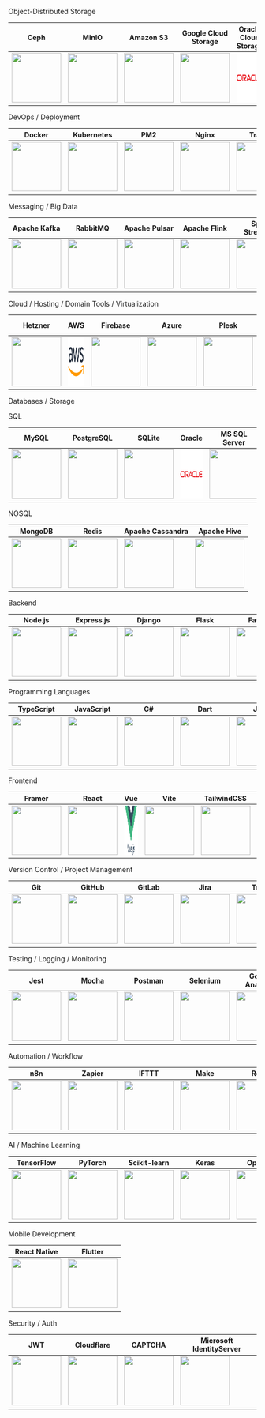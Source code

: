 Object-Distributed Storage


| Ceph | MinIO | Amazon S3 | Google Cloud Storage | Oracle Cloud Storage | Cloudflare R2 |
|------|-------|-----------|--------------------|----------------------------|---------------|
| <img src="https://cdn.simpleicons.org/ceph" width="100" height="100"/> | <img src="https://cdn.simpleicons.org/minio" width="100" height="100"/> | <img src="https://upload.wikimedia.org/wikipedia/commons/thumb/b/bc/Amazon-S3-Logo.svg/1712px-Amazon-S3-Logo.svg.png" width="100" height="100"/> | <img src="https://cdn.simpleicons.org/googlecloud" width="100" height="100"/> | <img src="https://raw.githubusercontent.com/devicons/devicon/master/icons/oracle/oracle-original.svg" width="100" height="100"/> | <img src="https://cdn.simpleicons.org/cloudflare" width="100" height="100"/> |

DevOps / Deployment

| Docker | Kubernetes | PM2 | Nginx | Traefik | CI/CD | Jenkins | Vagrant | AWS | Azure |
|--------|------------|-----|-------|---------|-------|---------|---------|-----|-------|
| <img src="https://cdn.simpleicons.org/docker" width="100" height="100"/> | <img src="https://cdn.simpleicons.org/kubernetes" width="100" height="100"/> | <img src="https://cdn.simpleicons.org/pm2" width="100" height="100"/> | <img src="https://cdn.simpleicons.org/nginx" width="100" height="100"/> | <img src="https://cdn.simpleicons.org/traefikproxy" width="100" height="100"/> | <img src="https://cdn.simpleicons.org/githubactions" width="100" height="100"/> | <img src="https://cdn.simpleicons.org/jenkins" width="100" height="100"/> | <img src="https://cdn.simpleicons.org/vagrant" width="100" height="100"/> | <img src="https://raw.githubusercontent.com/devicons/devicon/master/icons/amazonwebservices/amazonwebservices-original-wordmark.svg" width="100" height="100"/> | <img src="https://camo.githubusercontent.com/1fcfad4ffd5b5fd0a880332d90c3314796d347dd5e434e4db58a2c01dd7f013f/68747470733a2f2f7777772e766563746f726c6f676f2e7a6f6e652f6c6f676f732f6d6963726f736f66745f617a7572652f6d6963726f736f66745f617a7572652d69636f6e2e737667" width="100" height="100"/> |


Messaging / Big Data




| Apache Kafka | RabbitMQ | Apache Pulsar | Apache Flink | Spark Streaming | Apache Hadoop | Kaggle | Wikimedia |
|--------------|----------|---------------|--------------|-----------------|---------------|--------|-----------|
| <img src="https://cdn.simpleicons.org/apachekafka" width="100" height="100"/> | <img src="https://cdn.simpleicons.org/rabbitmq" width="100" height="100"/> | <img src="https://cdn.simpleicons.org/apachepulsar" width="100" height="100"/> | <img src="https://cdn.simpleicons.org/apacheflink" width="100" height="100"/> | <img src="https://cdn.simpleicons.org/apachespark" width="100" height="100"/> | <img src="https://camo.githubusercontent.com/983b0c44b8c2c62ca85b29dad953826788f8632545c049c25a2ebe080ef70f33/68747470733a2f2f7777772e766563746f726c6f676f2e7a6f6e652f6c6f676f732f6170616368655f6861646f6f702f6170616368655f6861646f6f702d69636f6e2e737667" width="100" height="100"/> | <img src="https://cdn.simpleicons.org/kaggle" width="100" height="100"/> | <img src="https://upload.wikimedia.org/wikipedia/commons/5/53/Wikimedia-logo.png" width="100" height="100"/> |



Cloud / Hosting / Domain Tools / Virtualization


| Hetzner | AWS | Firebase | Azure | Plesk | cPanel | VDS / VPS | VMware vSphere | Hyper-V | VirtualBox |
|---------|-----|---------|-------|-------|--------|------------|---------------|---------|------------|
| <img src="https://cdn.simpleicons.org/hetzner" width="100" height="100"/> | <img src="https://raw.githubusercontent.com/devicons/devicon/master/icons/amazonwebservices/amazonwebservices-original-wordmark.svg" width="100" height="100"/> | <img src="https://cdn.simpleicons.org/firebase" width="100" height="100"/> | <img src="https://camo.githubusercontent.com/1fcfad4ffd5b5fd0a880332d90c3314796d347dd5e434e4db58a2c01dd7f013f/68747470733a2f2f7777772e766563746f726c6f676f2e7a6f6e652f6c6f676f732f6d6963726f736f66745f617a7572652f6d6963726f736f66745f617a7572652d69636f6e2e737667" width="100" height="100"/> | <img src="https://cdn.simpleicons.org/plesk" width="100" height="100"/> | <img src="https://cdn.simpleicons.org/cpanel" width="100" height="100"/> | <img src="https://cdn.simpleicons.org/linux" width="100" height="100"/> | <img src="https://cdn.simpleicons.org/vmware" width="100" height="100"/> | <img src="https://upload.wikimedia.org/wikipedia/commons/c/c7/Windows_logo_-_2012.png" width="100" height="100"/> | <img src="https://cdn.simpleicons.org/virtualbox" width="100" height="100"/> |


Databases / Storage 

 SQL



| MySQL | PostgreSQL | SQLite | Oracle | MS SQL Server |
|-------|------------|--------|--------|---------------|
| <img src="https://cdn.simpleicons.org/mysql" width="100" height="100"/> | <img src="https://cdn.simpleicons.org/postgresql" width="100" height="100"/> | <img src="https://cdn.simpleicons.org/sqlite" width="100" height="100"/> | <img src="https://raw.githubusercontent.com/devicons/devicon/master/icons/oracle/oracle-original.svg" width="100" height="100"/> | <img src="https://camo.githubusercontent.com/29dde2a136637475ff7726f780237361f2f1915e8e37b67fadb0b2eb5af21478/68747470733a2f2f7777772e7376677265706f2e636f6d2f73686f772f3330333232392f6d6963726f736f66742d73716c2d7365727665722d6c6f676f2e737667" width="100" height="100"/> |


NOSQL

| MongoDB | Redis | Apache Cassandra | Apache Hive |
|---------|-------|----------------|-------------|
| <img src="https://cdn.simpleicons.org/mongodb" width="100" height="100"/> | <img src="https://cdn.simpleicons.org/redis" width="100" height="100"/> | <img src="https://cdn.simpleicons.org/apachecassandra" width="100" height="100"/> | <img src="https://cdn.simpleicons.org/apachehive" width="100" height="100"/> |


Backend

| Node.js | Express.js | Django | Flask | FastAPI | Spring Boot | ASP.NET Core | NestJS |
|---------|------------|--------|-------|---------|-------------|--------------|--------|
| <img src="https://cdn.simpleicons.org/node.js" width="100" height="100"/> | <img src="https://cdn.simpleicons.org/express" width="100" height="100"/> | <img src="https://cdn.simpleicons.org/django" width="100" height="100"/> | <img src="https://cdn.simpleicons.org/flask" width="100" height="100"/> | <img src="https://cdn.simpleicons.org/fastapi" width="100" height="100"/> | <img src="https://cdn.simpleicons.org/spring" width="100" height="100"/> | <img src="https://cdn.simpleicons.org/dotnet" width="100" height="100"/> | <img src="https://cdn.simpleicons.org/nestjs" width="100" height="100"/> |

Programming Languages

| TypeScript | JavaScript | C# | Dart | Java | Python | C++ | R |
|------------|------------|----|------|------|--------|-----|---|
| <img src="https://cdn.simpleicons.org/typescript" width="100" height="100"/> | <img src="https://cdn.simpleicons.org/javascript" width="100" height="100"/> | <img src="https://upload.wikimedia.org/wikipedia/commons/4/4f/Csharp_Logo.png" width="100" height="100"/> | <img src="https://cdn.simpleicons.org/dart" width="100" height="100"/> | <img src="https://upload.wikimedia.org/wikipedia/it/thumb/2/2e/Java_Logo.svg/412px-Java_Logo.svg.png" width="100" height="100"/> | <img src="https://cdn.simpleicons.org/python" width="100" height="100"/> | <img src="https://cdn.simpleicons.org/cplusplus" width="100" height="100"/> | <img src="https://cdn.simpleicons.org/r" width="100" height="100"/> |

Frontend

| Framer | React | Vue | Vite | TailwindCSS | CSS3 | HTML5 | Flutter Web | Angular | Qt |
|--------|-------|-----|------|------------|------|-------|------------|--------|----|
| <img src="https://cdn.simpleicons.org/framer" width="100" height="100"/> | <img src="https://cdn.simpleicons.org/react" width="100" height="100"/> | <img src="https://raw.githubusercontent.com/devicons/devicon/master/icons/vuejs/vuejs-original-wordmark.svg" width="100" height="100"/> | <img src="https://cdn.simpleicons.org/vite" width="100" height="100"/> | <img src="https://cdn.simpleicons.org/tailwindcss" width="100" height="100"/> | <img src="https://raw.githubusercontent.com/devicons/devicon/master/icons/css3/css3-original-wordmark.svg" width="100" height="100"/> | <img src="https://cdn.simpleicons.org/html5" width="100" height="100"/> | <img src="https://cdn.simpleicons.org/flutter" width="100" height="100"/> | <img src="https://camo.githubusercontent.com/02dd9abf6d6830d335436073ba11481772e6f21353cdaf72e6d4459c93dcb3ca/68747470733a2f2f616e67756c61722e696f2f6173736574732f696d616765732f6c6f676f732f616e67756c61722f616e67756c61722e737667" width="100" height="100"/> | <img src="https://cdn.simpleicons.org/qt" width="100" height="100"/> |

Version Control / Project Management

| Git | GitHub | GitLab | Jira | Trello | Notion | Slack |
|-----|--------|--------|------|--------|--------|-------|
| <img src="https://cdn.simpleicons.org/git" width="100" height="100"/> | <img src="https://cdn.simpleicons.org/github" width="100" height="100"/> | <img src="https://cdn.simpleicons.org/gitlab" width="100" height="100"/> | <img src="https://cdn.simpleicons.org/jira" width="100" height="100"/> | <img src="https://cdn.simpleicons.org/trello" width="100" height="100"/> | <img src="https://cdn.simpleicons.org/notion" width="100" height="100"/> | <img src="https://cdn.simpleicons.org/slack" width="100" height="100"/> |

Testing / Logging / Monitoring

| Jest | Mocha | Postman | Selenium | Google Analytics | Grafana | Seq |
|------|-------|---------|----------|-----------------|---------|-----|
| <img src="https://cdn.simpleicons.org/jest" width="100" height="100"/> | <img src="https://cdn.simpleicons.org/mocha" width="100" height="100"/> | <img src="https://cdn.simpleicons.org/postman" width="100" height="100"/> | <img src="https://cdn.simpleicons.org/selenium" width="100" height="100"/> | <img src="https://cdn.simpleicons.org/googleanalytics" width="100" height="100"/> | <img src="https://cdn.simpleicons.org/grafana" width="100" height="100"/> | <img src="https://datalust.co/assets/images-2018-09-Seq-380px-1.png" width="100" height="100"/> |

Automation / Workflow


| n8n | Zapier | IFTTT | Make | Replit |
|-----|--------|-------|------|--------|
| <img src="https://cdn.simpleicons.org/n8n" width="100" height="100"/> | <img src="https://cdn.simpleicons.org/zapier" width="100" height="100"/> | <img src="https://cdn.simpleicons.org/ifttt" width="100" height="100"/> | <img src="https://cdn.simpleicons.org/make" width="100" height="100"/> | <img src="https://cdn.simpleicons.org/replit" width="100" height="100"/> |

AI / Machine Learning



| TensorFlow | PyTorch | Scikit-learn | Keras | OpenCV | MediaPipe | Hugging Face | OpenAI | Kaggle |
|------------|---------|--------------|-------|--------|-----------|--------------|--------|--------|
| <img src="https://cdn.simpleicons.org/tensorflow" width="100" height="100"/> | <img src="https://cdn.simpleicons.org/pytorch" width="100" height="100"/> | <img src="https://cdn.simpleicons.org/scikitlearn" width="100" height="100"/> | <img src="https://cdn.simpleicons.org/keras" width="100" height="100"/> | <img src="https://cdn.simpleicons.org/opencv" width="100" height="100"/> | <img src="https://cdn.simpleicons.org/mediapipe" width="100" height="100"/> | <img src="https://cdn.simpleicons.org/huggingface" width="100" height="100"/> | <img src="https://cdn.simpleicons.org/openai" width="100" height="100"/> | <img src="https://cdn.simpleicons.org/kaggle" width="100" height="100"/> |

Mobile Development

| React Native | Flutter |
|--------------|--------|
| <img src="https://cdn.simpleicons.org/react" width="100" height="100"/> | <img src="https://cdn.simpleicons.org/flutter" width="100" height="100"/> |

Security / Auth


| JWT | Cloudflare | CAPTCHA | Microsoft IdentityServer |
|-----|------------|---------|--------------------------|
| <img src="https://cdn.simpleicons.org/jsonwebtokens" width="100" height="100"/> | <img src="https://cdn.simpleicons.org/cloudflare" width="100" height="100"/> | <img src="https://cdn.simpleicons.org/google" width="100" height="100"/> | <img src="https://camo.githubusercontent.com/29dde2a136637475ff7726f780237361f2f1915e8e37b67fadb0b2eb5af21478/68747470733a2f2f7777772e7376677265706f2e636f6d2f73686f772f3330333232392f6d6963726f736f66742d73716c2d7365727665722d6c6f676f2e737667" width="100" height="100"/> |


